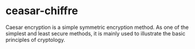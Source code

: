 # ceasar-chiffre
Caesar encryption is a simple symmetric encryption method. As one of the simplest and least secure methods, it is mainly used to illustrate the basic principles of cryptology.
